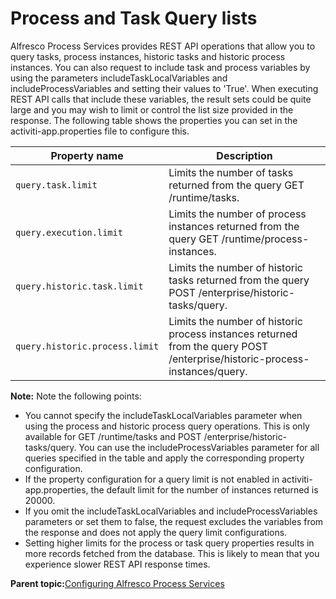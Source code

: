# Process and Task Query lists

Alfresco Process Services provides REST API operations that allow you to query tasks, process instances, historic tasks and historic process instances. You can also request to include task and process variables by using the parameters includeTaskLocalVariables and includeProcessVariables and setting their values to 'True'. When executing REST API calls that include these variables, the result sets could be quite large and you may wish to limit or control the list size provided in the response. The following table shows the properties you can set in the activiti-app.properties file to configure this.

|Property name|Description|
|-------------|-----------|
|`query.task.limit`|Limits the number of tasks returned from the query GET /runtime/tasks.|
|`query.execution.limit`|Limits the number of process instances returned from the query GET /runtime/process-instances.|
|`query.historic.task.limit`|Limits the number of historic tasks returned from the query POST /enterprise/historic-tasks/query.|
|`query.historic.process.limit`|Limits the number of historic process instances returned from the query POST /enterprise/historic-process-instances/query.|

**Note:** Note the following points:

-   You cannot specify the includeTaskLocalVariables parameter when using the process and historic process query operations. This is only available for GET /runtime/tasks and POST /enterprise/historic-tasks/query. You can use the includeProcessVariables parameter for all queries specified in the table and apply the corresponding property configuration.
-   If the property configuration for a query limit is not enabled in activiti-app.properties, the default limit for the number of instances returned is 20000.
-   If you omit the includeTaskLocalVariables and includeProcessVariables parameters or set them to false, the request excludes the variables from the response and does not apply the query limit configurations.
-   Setting higher limits for the process or task query properties results in more records fetched from the database. This is likely to mean that you experience slower REST API response times.

**Parent topic:**[Configuring Alfresco Process Services](../topics/administration_application_config.md)

